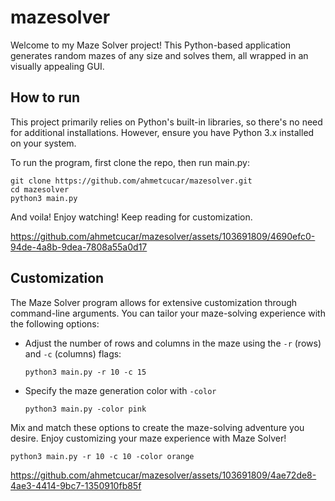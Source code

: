 # mazesolver

Welcome to my Maze Solver project! This Python-based application generates random mazes of any size and solves them, all wrapped in an visually appealing GUI.

## How to run
This project primarily relies on Python's built-in libraries, so there's no need for additional installations. However, ensure you have Python 3.x installed on your system.

To run the program, first clone the repo, then run main.py:
```
git clone https://github.com/ahmetcucar/mazesolver.git
cd mazesolver
python3 main.py
```

And voila! Enjoy watching! Keep reading for customization.

https://github.com/ahmetcucar/mazesolver/assets/103691809/4690efc0-94de-4a8b-9dea-7808a55a0d17

## Customization

The Maze Solver program allows for extensive customization through command-line arguments. You can tailor your maze-solving experience with the following options:

- Adjust the number of rows and columns in the maze using the `-r` (rows) and `-c` (columns) flags:
   
   `python3 main.py -r 10 -c 15`

- Specify the maze generation color with `-color`

  `python3 main.py -color pink`


Mix and match these options to create the maze-solving adventure you desire. Enjoy customizing your maze experience with Maze Solver!

`python3 main.py -r 10 -c 10 -color orange`


https://github.com/ahmetcucar/mazesolver/assets/103691809/4ae72de8-4ae3-4414-9bc7-1350910fb85f

